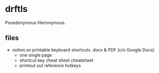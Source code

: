# drftls

Psuedonymous Hieronymous.

## files

* notion.so printable keyboard shortcuts .docx & PDF (c/o Google Docs)
  * one single page
  * shortcut key cheat sheet cheatsheet
  * printout out reference hotkeys
